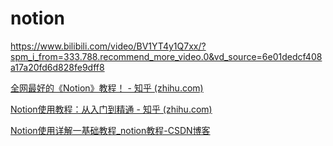 # notion

https://www.bilibili.com/video/BV1YT4y1Q7xx/?spm_i_from=333.788.recommend_more_video.0&vd_source=6e01dedcf408a17a20fd6d828fe9dff8

[全网最好的《Notion》教程！ - 知乎 (zhihu.com)](https://zhuanlan.zhihu.com/p/628241126)

[Notion使用教程：从入门到精通 - 知乎 (zhihu.com)](https://www.zhihu.com/column/c_1619266608672780288)

[Notion使用详解一基础教程_notion教程-CSDN博客](https://blog.csdn.net/u014162133/article/details/109724200)

